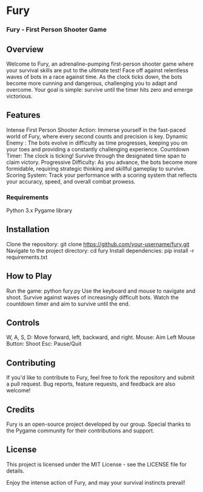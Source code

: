 # Fury
### Fury - First Person Shooter Game
## Overview
Welcome to Fury, an adrenaline-pumping first-person shooter game where your survival skills are put to the ultimate test! Face off against relentless waves of bots in a race against time. As the clock ticks down, the bots become more cunning and dangerous, challenging you to adapt and overcome. Your goal is simple: survive until the timer hits zero and emerge victorious.

## Features
Intense First Person Shooter Action: Immerse yourself in the fast-paced world of Fury, where every second counts and precision is key.
Dynamic Enemy : The bots evolve in difficulty as time progresses, keeping you on your toes and providing a constantly challenging experience.
Countdown Timer: The clock is ticking! Survive through the designated time span to claim victory.
Progressive Difficulty: As you advance, the bots become more formidable, requiring strategic thinking and skillful gameplay to survive.
Scoring System: Track your performance with a scoring system that reflects your accuracy, speed, and overall combat prowess.
### Requirements
Python 3.x
Pygame library
## Installation
Clone the repository: git clone https://github.com/your-username/fury.git
Navigate to the project directory: cd fury
Install dependencies: pip install -r requirements.txt
## How to Play
Run the game: python fury.py
Use the keyboard and mouse to navigate and shoot.
Survive against waves of increasingly difficult bots.
Watch the countdown timer and aim to survive until the end.
## Controls
W, A, S, D: Move forward, left, backward, and right.
Mouse: Aim
Left Mouse Button: Shoot
Esc: Pause/Quit
## Contributing
If you'd like to contribute to Fury, feel free to fork the repository and submit a pull request. Bug reports, feature requests, and feedback are also welcome!

## Credits
Fury is an open-source project developed by our group. Special thanks to the Pygame community for their contributions and support.

## License
This project is licensed under the MIT License - see the LICENSE file for details.

Enjoy the intense action of Fury, and may your survival instincts prevail!
